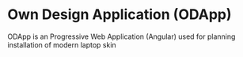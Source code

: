 # Own Design Application (ODApp)



ODApp is an Progressive Web Application (Angular) used for planning installation of modern laptop skin  